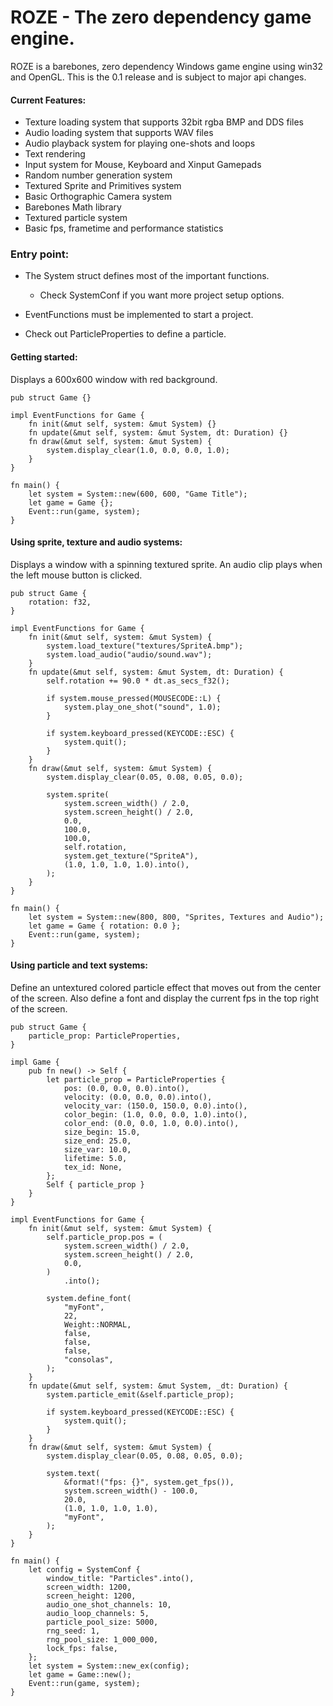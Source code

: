  # ROZE - The zero dependency game engine.

 ROZE is a barebones, zero dependency Windows game engine using win32 and OpenGL.
 This is the 0.1 release and is subject to major api changes.

 #### Current Features:
 * Texture loading system that supports 32bit rgba BMP and DDS files
 * Audio loading system that supports WAV files
 * Audio playback system for playing one-shots and loops
 * Text rendering
 * Input system for Mouse, Keyboard and Xinput Gamepads
 * Random number generation system
 * Textured Sprite and Primitives system
 * Basic Orthographic Camera system
 * Barebones Math library
 * Textured particle system
 * Basic fps, frametime and performance statistics

 ### Entry point:
 * The System struct defines most of the important functions.
     * Check SystemConf if you want more project setup options.

 * EventFunctions must be implemented to start a project.

 * Check out ParticleProperties to define a particle.

 #### Getting started:
 Displays a 600x600 window with red background.

 ```
 pub struct Game {}

 impl EventFunctions for Game {
     fn init(&mut self, system: &mut System) {}
     fn update(&mut self, system: &mut System, dt: Duration) {}
     fn draw(&mut self, system: &mut System) {
         system.display_clear(1.0, 0.0, 0.0, 1.0);
     }
 }

 fn main() {
     let system = System::new(600, 600, "Game Title");
     let game = Game {};
     Event::run(game, system);
 }
 ```

 #### Using sprite, texture and audio systems:
 Displays a window with a spinning textured sprite. An audio clip plays when the left mouse
 button is clicked.

 ```
 pub struct Game {
     rotation: f32,
 }

 impl EventFunctions for Game {
     fn init(&mut self, system: &mut System) {
         system.load_texture("textures/SpriteA.bmp");
         system.load_audio("audio/sound.wav");
     }
     fn update(&mut self, system: &mut System, dt: Duration) {
         self.rotation += 90.0 * dt.as_secs_f32();

         if system.mouse_pressed(MOUSECODE::L) {
             system.play_one_shot("sound", 1.0);
         }

         if system.keyboard_pressed(KEYCODE::ESC) {
             system.quit();
         }
     }
     fn draw(&mut self, system: &mut System) {
         system.display_clear(0.05, 0.08, 0.05, 0.0);

         system.sprite(
             system.screen_width() / 2.0,
             system.screen_height() / 2.0,
             0.0,
             100.0,
             100.0,
             self.rotation,
             system.get_texture("SpriteA"),
             (1.0, 1.0, 1.0, 1.0).into(),
         );
     }
 }

 fn main() {
     let system = System::new(800, 800, "Sprites, Textures and Audio");
     let game = Game { rotation: 0.0 };
     Event::run(game, system);
 }
 ```

 #### Using particle and text systems:
 Define an untextured colored particle effect that moves out from the center of the screen. Also
 define a font and display the current fps in the top right of the screen.

 ```
 pub struct Game {
     particle_prop: ParticleProperties,
 }

 impl Game {
     pub fn new() -> Self {
         let particle_prop = ParticleProperties {
             pos: (0.0, 0.0, 0.0).into(),
             velocity: (0.0, 0.0, 0.0).into(),
             velocity_var: (150.0, 150.0, 0.0).into(),
             color_begin: (1.0, 0.0, 0.0, 1.0).into(),
             color_end: (0.0, 0.0, 1.0, 0.0).into(),
             size_begin: 15.0,
             size_end: 25.0,
             size_var: 10.0,
             lifetime: 5.0,
             tex_id: None,
         };
         Self { particle_prop }
     }
 }

 impl EventFunctions for Game {
     fn init(&mut self, system: &mut System) {
         self.particle_prop.pos = (
             system.screen_width() / 2.0,
             system.screen_height() / 2.0,
             0.0,
         )
             .into();

         system.define_font(
             "myFont",
             22,
             Weight::NORMAL,
             false,
             false,
             false,
             "consolas",
         );
     }
     fn update(&mut self, system: &mut System, _dt: Duration) {
         system.particle_emit(&self.particle_prop);

         if system.keyboard_pressed(KEYCODE::ESC) {
             system.quit();
         }
     }
     fn draw(&mut self, system: &mut System) {
         system.display_clear(0.05, 0.08, 0.05, 0.0);

         system.text(
             &format!("fps: {}", system.get_fps()),
             system.screen_width() - 100.0,
             20.0,
             (1.0, 1.0, 1.0, 1.0),
             "myFont",
         );
     }
 }

 fn main() {
     let config = SystemConf {
         window_title: "Particles".into(),
         screen_width: 1200,
         screen_height: 1200,
         audio_one_shot_channels: 10,
         audio_loop_channels: 5,
         particle_pool_size: 5000,
         rng_seed: 1,
         rng_pool_size: 1_000_000,
         lock_fps: false,
     };
     let system = System::new_ex(config);
     let game = Game::new();
     Event::run(game, system);
 }
 ```


